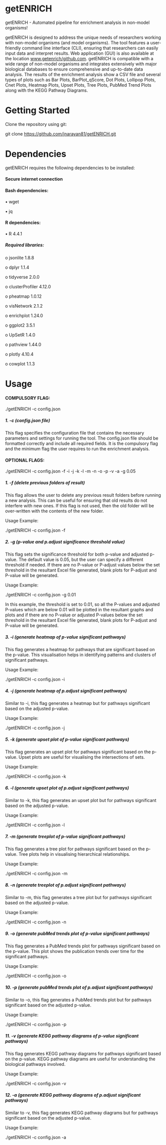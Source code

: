 # getENRICH
getENRICH - Automated pipeline for enrichment analysis in non-model organisms!

getENRICH is designed to address the unique needs of researchers working with non-model organisms (and model organisms). The tool features a user-friendly command line interface (CLI), ensuring that researchers can easily input data and interpret results. Web application (GUI) is also available at the location www.getenrich/github.com. getENRICH is compatible with a wide range of non-model organisms and integrates extensively with major biological databases to ensure comprehensive and up-to-date data analysis. The results of the enrichment analysis show a CSV file and several types of plots such as Bar Plots, BarPlot_qScore, Dot Plots, Lollipop Plots, Cnet Plots, Heatmap Plots, Upset Plots, Tree Plots, PubMed Trend Plots along with the KEGG Pathway Diagrams.

# Getting Started
Clone the repository using git:

git clone https://github.com/jnarayan81/getENRICH.git

# Dependencies
getENRICH requires the following dependencies to be installed:

#### Secure internet connection
 
#### Bash dependencies:

•	wget

•	jq
 
 #### R dependencies:
 
•	R 4.4.1

##### Required libraries:

o	jsonlite 1.8.8

o	dplyr 1.1.4

o	tidyverse 2.0.0

o	clusterProfiler 4.12.0

o	pheatmap 1.0.12

o	visNetwork 2.1.2

o	enrichplot 1.24.0

o	ggplot2 3.5.1

o	UpSetR 1.4.0

o	pathview 1.44.0

o	plotly 4.10.4

o	cowplot 1.1.3


# Usage
#### COMPULSORY FLAG:
./getENRICH -c config.json

##### 1.	-c (config.json file)

This flag specifies the configuration file that contains the necessary parameters and settings for running the tool. The config.json file should be formatted correctly and include all required fields. It is the compulsory flag and the minimum flag the user requires to run the enrichment analysis. 



#### OPTIONAL FLAGS:

./getENRICH -c config.json -f -i -j -k -l -m -n -o -p -v -a -g 0.05


##### 1.	-f (delete previous folders of result)
This flag allows the user to delete any previous result folders before running a new analysis. This can be useful for ensuring that old results do not interfere with new ones. If this flag is not used, then the old folder will be over-written with the contents of the new folder.

Usage Example:

./getENRICH -c config.json -f
##### 2.	-g (p-value and p.adjust significance threshold value)
This flag sets the significance threshold for both p-value and adjusted p-value. The default value is 0.05, but the user can specify a different threshold if needed. If there are no P-value or P-adjust values below the set threshold in the resultant Excel file generated, blank plots for P-adjust and P-value will be generated.

Usage Example:

./getENRICH -c config.json -g 0.01

In this example, the threshold is set to 0.01, so all the P-values and adjusted P-values which are below 0.01 will be plotted in the resultant graphs and plots and if there are no P-value or adjusted P-values below the set threshold in the resultant Excel file generated, blank plots for P-adjust and P-value will be generated.

##### 3.	-i (generate heatmap of p-value significant pathways)
This flag generates a heatmap for pathways that are significant based on the p-value. This visualisation helps in identifying patterns and clusters of significant pathways.

Usage Example:

./getENRICH -c config.json -i

##### 4.	-j (generate heatmap of p.adjust significant pathways)
Similar to -i, this flag generates a heatmap but for pathways significant based on the adjusted p-value.

Usage Example:

./getENRICH -c config.json -j

##### 5.	-k (generate upset plot of p-value significant pathways)
This flag generates an upset plot for pathways significant based on the p-value. Upset plots are useful for visualising the intersections of sets.

Usage Example:

./getENRICH -c config.json -k

##### 6.	-l (generate upset plot of p.adjust significant pathways)
Similar to -k, this flag generates an upset plot but for pathways significant based on the adjusted p-value.

Usage Example:

./getENRICH -c config.json -l

##### 7.	-m (generate treeplot of p-value significant pathways)
This flag generates a tree plot for pathways significant based on the p-value. Tree plots help in visualising hierarchical relationships.

Usage Example:

./getENRICH -c config.json -m

##### 8.	-n (generate treeplot of p.adjust significant pathways)
Similar to -m, this flag generates a tree plot but for pathways significant based on the adjusted p-value.

Usage Example:

./getENRICH -c config.json -n

##### 9.	-o (generate pubMed trends plot of p-value significant pathways)
This flag generates a PubMed trends plot for pathways significant based on the p-value. This plot shows the publication trends over time for the significant pathways.

Usage Example:

./getENRICH -c config.json -o

##### 10.	-p (generate pubMed trends plot of p.adjust significant pathways)
Similar to -o, this flag generates a PubMed trends plot but for pathways significant based on the adjusted p-value.

Usage Example:

./getENRICH -c config.json -p

##### 11.	-v (generate KEGG pathway diagrams of p-value significant pathways)
This flag generates KEGG pathway diagrams for pathways significant based on the p-value. KEGG pathway diagrams are useful for understanding the biological pathways involved.

Usage Example:

./getENRICH -c config.json -v

##### 12.	-a (generate KEGG pathway diagrams of p.adjust significant pathways)
Similar to -v, this flag generates KEGG pathway diagrams but for pathways significant based on the adjusted p-value.

Usage Example:

./getENRICH -c config.json -a

